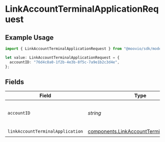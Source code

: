 # LinkAccountTerminalApplicationRequest

## Example Usage

```typescript
import { LinkAccountTerminalApplicationRequest } from "@moovio/sdk/models/operations";

let value: LinkAccountTerminalApplicationRequest = {
  accountID: "76d4c8a0-1f2b-4e3b-8f5c-7a9e1b2c3d4e",
};
```

## Fields

| Field                                                                                                  | Type                                                                                                   | Required                                                                                               | Description                                                                                            | Example                                                                                                |
| ------------------------------------------------------------------------------------------------------ | ------------------------------------------------------------------------------------------------------ | ------------------------------------------------------------------------------------------------------ | ------------------------------------------------------------------------------------------------------ | ------------------------------------------------------------------------------------------------------ |
| `accountID`                                                                                            | *string*                                                                                               | :heavy_check_mark:                                                                                     | N/A                                                                                                    | 76d4c8a0-1f2b-4e3b-8f5c-7a9e1b2c3d4e                                                                   |
| `linkAccountTerminalApplication`                                                                       | [components.LinkAccountTerminalApplication](../../models/components/linkaccountterminalapplication.md) | :heavy_check_mark:                                                                                     | N/A                                                                                                    |                                                                                                        |